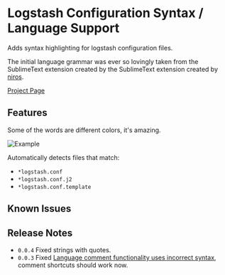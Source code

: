 # Logstash Configuration Syntax / Language Support

Adds syntax highlighting for logstash configuration files.

The initial language grammar was ever so lovingly taken from the SublimeText extension created by the SublimeText extension created by [niros](https://github.com/nir0s/sublime-logstash-syntax-highlighter). 



[Project Page](https://github.com/randomchance/vscode-logstash-configuration-syntax)

## Features

Some of the words are different colors, it's amazing. 

![Example](https://github.com/randomchance/vscode-logstash-configuration-syntax/raw/master/images/Example.png)

Automatically detects files that match:

* `*logstash.conf`
* `*logstash.conf.j2`
* `*logstash.conf.template`

## Known Issues



## Release Notes

* `0.0.4` Fixed strings with quotes.
* `0.0.3` Fixed [Language comment functionality uses incorrect syntax](https://github.com/randomchance/vscode-logstash-configuration-syntax/issues/1), comment shortcuts should work now. 
